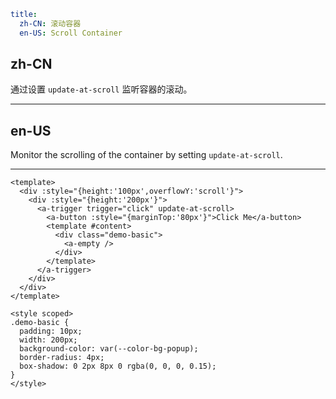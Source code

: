 ```yaml
title:
  zh-CN: 滚动容器
  en-US: Scroll Container
```

## zh-CN

通过设置 `update-at-scroll` 监听容器的滚动。

---

## en-US

Monitor the scrolling of the container by setting `update-at-scroll`.

---

```vue
<template>
  <div :style="{height:'100px',overflowY:'scroll'}">
    <div :style="{height:'200px'}">
      <a-trigger trigger="click" update-at-scroll>
        <a-button :style="{marginTop:'80px'}">Click Me</a-button>
        <template #content>
          <div class="demo-basic">
            <a-empty />
          </div>
        </template>
      </a-trigger>
    </div>
  </div>
</template>

<style scoped>
.demo-basic {
  padding: 10px;
  width: 200px;
  background-color: var(--color-bg-popup);
  border-radius: 4px;
  box-shadow: 0 2px 8px 0 rgba(0, 0, 0, 0.15);
}
</style>
```
